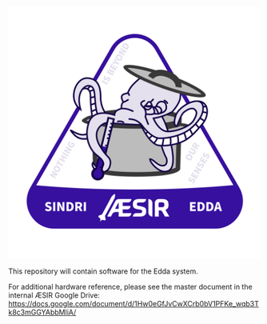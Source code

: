 ![Edda patch](edda.png)

This repository will contain software for the Edda system.

For additional hardware reference, please see the master document in the internal ÆSIR Google Drive: https://docs.google.com/document/d/1Hw0eGfJvCwXCrb0bV1PFKe_wqb3Tk8c3mGGYAbbMliA/
